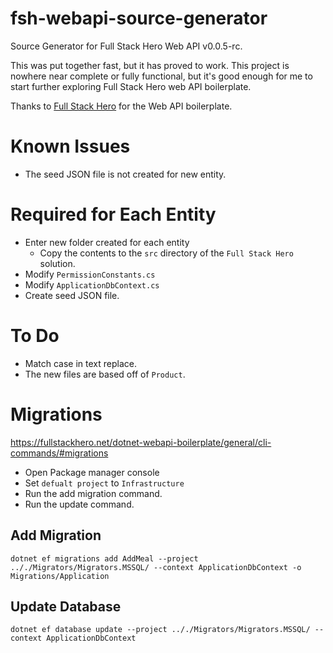 # fsh-webapi-source-generator
Source Generator for Full Stack Hero Web API v0.0.5-rc.

This was put together fast, but it has proved to work. This project is nowhere near complete or fully functional, but it's good enough for me to start further exploring Full Stack Hero web API boilerplate.

Thanks to [Full Stack Hero](https://github.com/fullstackhero/) for the Web API boilerplate.

# Known Issues
* The seed JSON file is not created for new entity.

# Required for Each Entity
* Enter new folder created for each entity
  * Copy the contents to the `src` directory of the `Full Stack Hero` solution.
* Modify `PermissionConstants.cs`
* Modify `ApplicationDbContext.cs`
* Create seed JSON file.

# To Do
* Match case in text replace.
* The new files are based off of `Product`.

# Migrations
https://fullstackhero.net/dotnet-webapi-boilerplate/general/cli-commands/#migrations

* Open Package manager console
* Set `defualt project` to `Infrastructure`
* Run the add migration command.
* Run the update command.

## Add Migration
`dotnet ef migrations add AddMeal --project .././Migrators/Migrators.MSSQL/ --context ApplicationDbContext -o Migrations/Application`

## Update Database
`dotnet ef database update --project .././Migrators/Migrators.MSSQL/ --context ApplicationDbContext`
